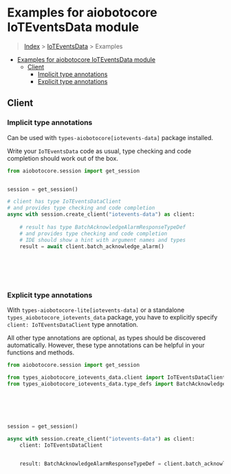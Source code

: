 <a id="examples-for-aiobotocore-ioteventsdata-module"></a>

# Examples for aiobotocore IoTEventsData module

> [Index](../README.md) > [IoTEventsData](./README.md) > Examples

- [Examples for aiobotocore IoTEventsData module](#examples-for-aiobotocore-ioteventsdata-module)
  - [Client](#client)
    - [Implicit type annotations](#implicit-type-annotations)
    - [Explicit type annotations](#explicit-type-annotations)

<a id="client"></a>

## Client

<a id="implicit-type-annotations"></a>

### Implicit type annotations

Can be used with `types-aiobotocore[iotevents-data]` package installed.

Write your `IoTEventsData` code as usual, type checking and code completion
should work out of the box.

```python
from aiobotocore.session import get_session


session = get_session()

# client has type IoTEventsDataClient
# and provides type checking and code completion
async with session.create_client("iotevents-data") as client:
    
    # result has type BatchAcknowledgeAlarmResponseTypeDef
    # and provides type checking and code completion
    # IDE should show a hint with argument names and types
    result = await client.batch_acknowledge_alarm()
    

    

    
```

<a id="explicit-type-annotations"></a>

### Explicit type annotations

With `types-aiobotocore-lite[iotevents-data]` or a standalone
`types_aiobotocore_iotevents_data` package, you have to explicitly specify
`client: IoTEventsDataClient` type annotation.

All other type annotations are optional, as types should be discovered
automatically. However, these type annotations can be helpful in your functions
and methods.

```python
from aiobotocore.session import get_session

from types_aiobotocore_iotevents_data.client import IoTEventsDataClient
from types_aiobotocore_iotevents_data.type_defs import BatchAcknowledgeAlarmResponseTypeDef






session = get_session()

async with session.create_client("iotevents-data") as client:
    client: IoTEventsDataClient

    
    result: BatchAcknowledgeAlarmResponseTypeDef = client.batch_acknowledge_alarm()
    

    

    
```
